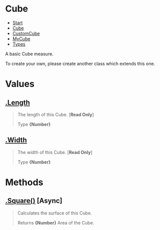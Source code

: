 
# Cube

* [Start](https:/github.com/QSmally/Docgen/blob/master/Test/Documentations/Index.md)
* [Cube](https:/github.com/QSmally/Docgen/blob/master/Test/Documentations/Cube.md)
* [CustomCube](https:/github.com/QSmally/Docgen/blob/master/Test/Documentations/CustomCube.md)
* [MyCube](https:/github.com/QSmally/Docgen/blob/master/Test/Documentations/MyCube.md)
* [Types](https:/github.com/QSmally/Docgen/blob/master/Test/Documentations/Types.md)

A basic Cube measure.

To create your own, please create another class which extends this one.



# Values
## [.Length](https:/github.com/QSmally/Docgen/blob/master/Test/Documentations/lib/Cube.js#L13)
> The length of this Cube. [**Read Only**]
>
> Type **{Number}**

## [.Width](https:/github.com/QSmally/Docgen/blob/master/Test/Documentations/lib/Cube.js#L21)
> The width of this Cube. [**Read Only**]
>
> Type **{Number}**

# Methods
## [.Square()](https:/github.com/QSmally/Docgen/blob/master/Test/Documentations/lib/Cube.js#L31) [**Async**]
> Calculates the surface of this Cube.
>
> Returns **{Number}** Area of the Cube.
